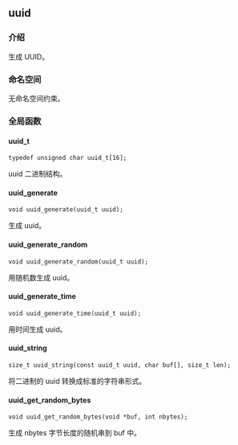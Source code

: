 ## uuid

### 介绍

生成 UUID。

### 命名空间

无命名空间约束。

### 全局函数

#### uuid_t

	typedef unsigned char uuid_t[16];

uuid 二进制结构。

#### uuid_generate

	void uuid_generate(uuid_t uuid);

生成 uuid。


#### uuid_generate_random

	void uuid_generate_random(uuid_t uuid);

用随机数生成 uuid。


#### uuid_generate_time

	void uuid_generate_time(uuid_t uuid);

用时间生成 uuid。


#### uuid_string

	size_t uuid_string(const uuid_t uuid, char buf[], size_t len);

将二进制的 uuid 转换成标准的字符串形式。


#### uuid_get_random_bytes

	void uuid_get_random_bytes(void *buf, int nbytes);

生成 nbytes 字节长度的随机串到 buf 中。
